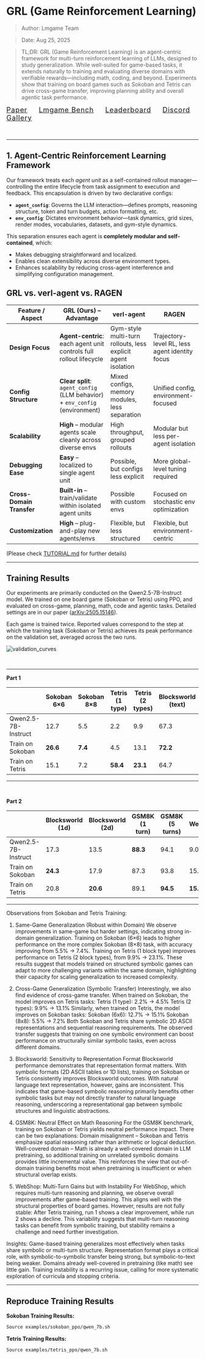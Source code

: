 # GRL (Game Reinforcement Learning)

> Author: Lmgame Team

> Date: Aug 25, 2025

> TL;DR: GRL (Game Reinforcement Learning) is an agent-centric framework for multi-turn reinforcement learning of LLMs, designed to study generalization. While well-suited for game-based tasks, it extends naturally to training and evaluating diverse domains with verifiable rewards—including math, coding, and beyond. Experiments show that training on board games such as Sokoban and Tetris can drive cross-game transfer, improving planning ability and overall agentic task performance.

<div style="font-size:18px; text-align:left; letter-spacing:1px;">
  <a href="https://arxiv.org/pdf/2505.15146">Paper</a>
  <span style="margin: 0 12px;"></span>
  <a href="https://github.com/lmgame-org/GamingAgent">Lmgame Bench</a>
  <span style="margin: 0 12px;"></span>
  <a href="https://huggingface.co/spaces/lmgame/lmgame_bench">Leaderboard</a>
  <span style="margin: 0 12px;"></span>
  <a href="https://discord.gg/YYjVCVAbQd">Discord</a>
  <span style="margin: 0 12px;"></span>
  <a href="https://www.youtube.com/@large-model-game">Gallery</a>
</div>

<div style="height:32px;"></div>

---



## 1. **Agent-Centric Reinforcement Learning Framework**
Our framework treats each *agent unit* as a self-contained rollout manager—controlling the entire lifecycle from task assignment to execution and feedback. This encapsulation is driven by two declarative configs:
- **`agent_config`**: Governs the LLM interaction—defines prompts, reasoning structure, token and turn budgets, action formatting, etc.
- **`env_config`**: Dictates environment behavior—task dynamics, grid sizes, render modes, vocabularies, datasets, and gym-style dynamics.

This separation ensures each agent is **completely modular and self-contained**, which:
- Makes debugging straightforward and localized.
- Enables clean extensibility across diverse environment types.
- Enhances scalability by reducing cross-agent interference and simplifying configuration management.

## GRL vs. verl-agent vs. RAGEN

| Feature / Aspect          | **GRL (Ours)** – Advantage | verl-agent | RAGEN |
|---------------------------|---------------------------|------------|-------|
| **Design Focus**          | **Agent-centric**: each agent unit controls full rollout lifecycle | Gym-style multi-turn rollouts, less explicit agent isolation | Trajectory-level RL, less agent identity focus |
| **Config Structure**      | **Clear split**: `agent_config` (LLM behavior) + `env_config` (environment) | Mixed configs, memory modules, less separation | Unified config, environment-focused |
| **Scalability**           | **High** – modular agents scale cleanly across diverse envs | High throughput, grouped rollouts | Modular but less per-agent isolation |
| **Debugging Ease**        | **Easy** – localized to single agent unit | Possible, but configs less explicit | More global-level tuning required |
| **Cross-Domain Transfer** | **Built-in** – train/validate within isolated agent units | Possible with custom envs | Focused on stochastic env optimization |
| **Customization**         | **High** – plug-and-play new agents/envs | Flexible, but less structured | Flexible, but environment-centric |

(Please check [TUTORIAL.md](https://github.com/lmgame-org/LMGameRL/blob/main/docs/TUTORIAL.md) for further details)


---



## Training Results



Our experiments are primarily conducted on the Qwen2.5-7B-Instruct model. We trained on one board game (Sokoban or Tetris) using PPO, and evaluated on cross-game, planning, math, code and agentic tasks. Detailed settings are in our paper ([arXiv:2505.15146](https://arxiv.org/abs/2505.15146)).



Each game is trained twice. Reported values correspond to the step at which the training task (Sokoban or Tetris) achieves its peak performance on the validation set, averaged across the two runs.

![validation_curves](06_example_validation_success_curves.png "Figure 1: Validation success curves across tasks.")

<div style="height:16px;"></div>

---



**Part 1**


|                  | Sokoban 6×6 | Sokoban 8×8 | Tetris (1 type) | Tetris (2 types) | Blocksworld (text) |
|------------------|-------------|-------------|-----------------|------------------|--------------------|
| Qwen2.5-7B-Instruct | 12.7        | 5.5         | 2.2             | 9.9              | 67.3               |
| Train on Sokoban | **26.6**     | **7.4**     | 4.5             | 13.1             | **72.2**           |
| Train on Tetris  | 15.1         | 7.2         | **58.4**        | **23.1**         | 64.7               |



---

<div style="height:16px;"></div>

**Part 2**


|                  | Blocksworld (1d) | Blocksworld (2d) | GSM8K (1 turn) | GSM8K (5 turns) | WebShop |
|------------------|------------------|------------------|----------------|-----------------|---------|
| Qwen2.5-7B-Instruct | 17.3             | 13.5             | **88.3**       | 94.1            | 9.0     |
| Train on Sokoban | **24.3**          | 17.9             | 87.3           | 93.8            | 15.0    |
| Train on Tetris  | 20.8              | **20.6**         | 89.1           | **94.5**        | **15.8** |



---



Observations from Sokoban and Tetris Training:

1. Same-Game Generalization (Robust within Domain)
We observe improvements in same-game but harder settings, indicating strong in-domain generalization.
Training on Sokoban (6×6) leads to higher performance on the more complex Sokoban (8×8) task, with accuracy improving from 5.5% → 7.4%.
Training on Tetris (1 block type) improves performance on Tetris (2 block types), from 9.9% → 23.1%.
These results suggest that models trained on structured symbolic games can adapt to more challenging variants within the same domain, highlighting their capacity for scaling generalization to increased complexity.

2. Cross-Game Generalization (Symbolic Transfer)
Interestingly, we also find evidence of cross-game transfer. When trained on Sokoban, the model improves on Tetris tasks:
Tetris (1 type): 2.2% → 4.5%
Tetris (2 types): 9.9% → 13.1%
Similarly, when trained on Tetris, the model improves on Sokoban tasks:
Sokoban (6x6): 12.7% -> 15.1%
Sokoban (8x8): 5.5% -> 7.2%
Both Sokoban and Tetris share symbolic 2D ASCII representations and sequential reasoning requirements. The observed transfer suggests that training on one symbolic environment can boost performance on structurally similar symbolic tasks, even across different domains.

3. Blocksworld: Sensitivity to Representation Format
Blocksworld performance demonstrates that representation format matters.
With symbolic formats (2D ASCII tables or 1D lists), training on Sokoban or Tetris consistently improves Blocksworld outcomes.
With natural language text representation, however, gains are inconsistent.
This indicates that game-based symbolic reasoning primarily benefits other symbolic tasks but may not directly transfer to natural language reasoning, underscoring a representational gap between symbolic structures and linguistic abstractions.

4. GSM8K: Neutral Effect on Math Reasoning
For the GSM8K benchmark, training on Sokoban or Tetris yields neutral performance impact.
There can be two explanations:
Domain misalignment – Sokoban and Tetris emphasize spatial reasoning rather than arithmetic or logical deduction.
Well-covered domain – Math is already a well-covered domain in LLM pretraining, so additional training on unrelated symbolic domains provides little incremental value.
This reinforces the view that out-of-domain training benefits most when pretraining is insufficient or when structural overlap exists.

5. WebShop: Multi-Turn Gains but with Instability
For WebShop, which requires multi-turn reasoning and planning, we observe overall improvements after game-based training. This aligns well with the structural properties of board games. However, results are not fully stable:
After Tetris training, run 1 shows a clear improvement, while run 2 shows a decline.
This variability suggests that multi-turn reasoning tasks can benefit from symbolic training, but stability remains a challenge and need further investigation.

Insights:
Game-based training generalizes most effectively when tasks share symbolic or multi-turn structure.
Representation format plays a critical role, with symbolic-to-symbolic transfer being strong, but symbolic-to-text being weaker. 
Domains already well-covered in pretraining (like math) see little gain.
Training instability is a recurring issue, calling for more systematic exploration of curricula and stopping criteria.

---



## Reproduce Training Results



**Sokoban Training Results:**

```bash
Source examples/sokoban_ppo/qwen_7b.sh
```



**Tetris Training Results:**

```bash
Source examples/tetris_ppo/qwen_7b.sh
```